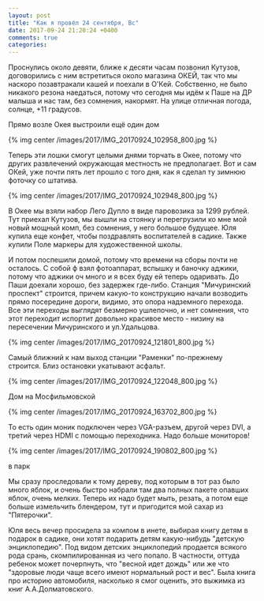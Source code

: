 ```yaml
---
layout: post
title: "Как я провёл 24 сентября, Вс"
date: 2017-09-24 21:20:24 +0400
comments: true
categories: 
---
```

Проснулись около девяти, ближе к десяти часам позвонил Кутузов, договорились с ним встретиться около магазина ОКЕЙ, так что мы наскоро позавтракали кашей и поехали в О'Кей. Собственно, не было никакого резона наедаться, потому что сегодня мы идём к Паше на ДР малыша и нас там, без сомнения, накормят. На улице отличная погода, солнце, +11 градусов.

Прямо возле Окея выстроили ещё один дом

{% img center /images/2017/IMG_20170924_102958_800.jpg %}

Теперь эти лошки смогут целыми днями торчать в Окее, потому что других развлечений окружающая местность не предполагает. Вот и сам ОКей, уже почти пять лет прошло с того дня, как я сделал ту зимнюю фоточку со штатива. 

{% img center /images/2017/IMG_20170924_102948_800.jpg %}

В Окее мы взяли набор Лего Дупло в виде паровозика за 1299 рублей. Тут приехал Кутузов, мы вышли на стоянку и перегрузили ко мне мой новый мощный комп, без сомнения, у него большое будущее. Юля купила еще конфет, чтобы поздравлять воспитателей в садике. Также купили Поле маркеры для художественной школы.

И потом поспешили домой, потому что времени на сборы почти не осталось. С собой ф взял фотоаппарат, вспышку и баночку аджики, потому что аджики оч много и я всех буду ей теперь одаривать. До Паши доехали хорошо, без задержек где-либо. Станция "Мичуринский проспект" строится, причем какую-то конструкцию начали возводить прямо посередине дороги, видимо, это опора надземного перехода. Все эти переходы выглядят безмерно ушлепочно, и нет сомнения, что этот переходит испортит довольно красивое место - низину на пересечении Мичуринского и ул.Удальцова.

{% img center /images/2017/IMG_20170924_121801_800.jpg %}

Самый ближний к нам выход станции "Раменки" по-прежнему строится. Близ остановки укатывают асфальт.

{% img center /images/2017/IMG_20170924_122048_800.jpg %}




Дом на Мосфильмовской

{% img center /images/2017/IMG_20170924_163702_800.jpg %}




То есть один моник подключен через VGA-разъем, другой через DVI, а третий через HDMI с помощью переходника. Надо больше мониторов!

{% img center /images/2017/IMG_20170924_190802_800.jpg %}

в парк

Мы сразу проследовали к тому дереву, под которым в тот раз было много яблок, и очень быстро набрали там два полных пакете опавших яблок, очень мелких. Теперь их надо будет мыть, резать, а потом еще больше измельчить блендером, тут и пригодится мой сахар из "Пятерочки".

Юля весь вечер просидела за компом в инете, выбирая книгу детям в подарок в садике, они хотят подарить детям какую-нибудь "детскую энциклопедию". Под видом детских энциклопедий продается всякого рода срань, скомпилированная из чего попало. В частности, оттуда ребенок может почерпнуть, что "весной идет дождь" или же что "здоровые люди чаще всего имеют нормальный рост и вес". Была книга про историю автомобиля, насколько я смог оценить, это выжимка из книг А.А.Долматовского.